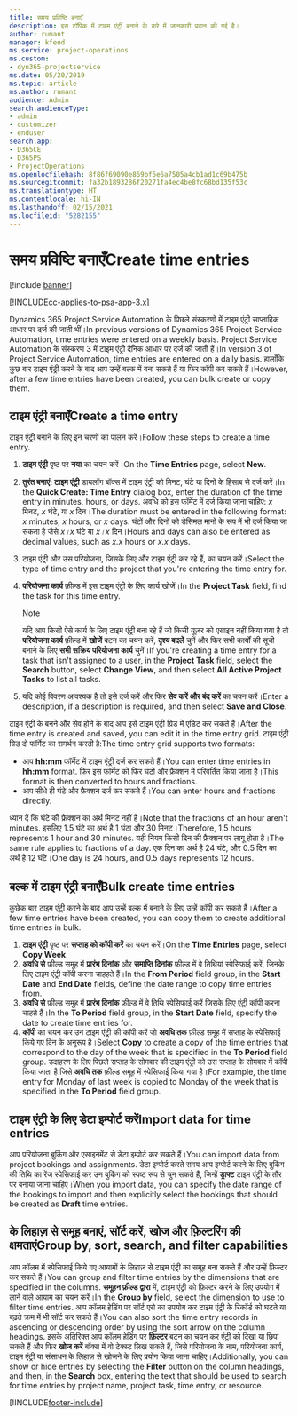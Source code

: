 ```yaml
---
title: समय प्रविष्टि बनाएँ
description: इस टॉपिक में टाइम एंट्री बनाने के बारे में जानकारी प्रदान की गई है।
author: rumant
manager: kfend
ms.service: project-operations
ms.custom:
- dyn365-projectservice
ms.date: 05/20/2019
ms.topic: article
ms.author: rumant
audience: Admin
search.audienceType:
- admin
- customizer
- enduser
search.app:
- D365CE
- D365PS
- ProjectOperations
ms.openlocfilehash: 8f86f69090e869bf5e6a7505a4cb1ad1c69b475b
ms.sourcegitcommit: fa32b1893286f20271fa4ec4be8fc68bd135f53c
ms.translationtype: HT
ms.contentlocale: hi-IN
ms.lasthandoff: 02/15/2021
ms.locfileid: "5282155"
---
```

# <a name="create-time-entries"></a><span data-ttu-id="736a8-103">समय प्रविष्टि बनाएँ</span><span class="sxs-lookup"><span data-stu-id="736a8-103">Create time entries</span></span>

[!include [banner](../includes/psa-now-project-operations.md)]

[!INCLUDE[cc-applies-to-psa-app-3.x](../includes/cc-applies-to-psa-app-3x.md)]

<span data-ttu-id="736a8-104">Dynamics 365 Project Service Automation के पिछले संस्करणों में टाइम एंट्री साप्ताहिक आधार पर दर्ज की जाती थीं।</span><span class="sxs-lookup"><span data-stu-id="736a8-104">In previous versions of Dynamics 365 Project Service Automation, time entries were entered on a weekly basis.</span></span> <span data-ttu-id="736a8-105">Project Service Automation के संस्करण 3 में टाइम एंट्री दैनिक आधार पर दर्ज की जाती हैं।</span><span class="sxs-lookup"><span data-stu-id="736a8-105">In version 3 of Project Service Automation, time entries are entered on a daily basis.</span></span> <span data-ttu-id="736a8-106">हालाँकि कुछ बार टाइम एंट्री करने के बाद आप उन्हें बल्क में बना सकते हैं या फिर कॉपी कर सकते हैं।</span><span class="sxs-lookup"><span data-stu-id="736a8-106">However, after a few time entries have been created, you can bulk create or copy them.</span></span>

## <a name="create-a-time-entry"></a><span data-ttu-id="736a8-107">टाइम एंट्री बनाएँ</span><span class="sxs-lookup"><span data-stu-id="736a8-107">Create a time entry</span></span>

<span data-ttu-id="736a8-108">टाइम एंट्री बनाने के लिए इन चरणों का पालन करें।</span><span class="sxs-lookup"><span data-stu-id="736a8-108">Follow these steps to create a time entry.</span></span>

1. <span data-ttu-id="736a8-109">**टाइम एंट्री** पृष्ठ पर **नया** का चयन करें।</span><span class="sxs-lookup"><span data-stu-id="736a8-109">On the **Time Entries** page, select **New**.</span></span>
2. <span data-ttu-id="736a8-110">**तुरंत बनाएं: टाइम एंट्री** डायलॉग बॉक्स में टाइम एंट्री को मिनट, घंटे या दिनों के हिसाब से दर्ज करें।</span><span class="sxs-lookup"><span data-stu-id="736a8-110">In the **Quick Create: Time Entry** dialog box, enter the duration of the time entry in minutes, hours, or days.</span></span> <span data-ttu-id="736a8-111">अवधि को इस फॉर्मेट में दर्ज किया जाना चाहिए: *x* मिनट, *x* घंटे, या *x* दिन।</span><span class="sxs-lookup"><span data-stu-id="736a8-111">The duration must be entered in the following format: *x* minutes, *x* hours, or *x* days.</span></span> <span data-ttu-id="736a8-112">घंटों और दिनों को डेसिमल मानों के रूप में भी दर्ज किया जा सकता है जैसे *x।x* घंटे या *x।x* दिन।</span><span class="sxs-lookup"><span data-stu-id="736a8-112">Hours and days can also be entered as decimal values, such as *x.x* hours or *x.x* days.</span></span>
3. <span data-ttu-id="736a8-113">टाइम एंट्री और उस परियोजना, जिसके लिए और टाइम एंट्री कर रहे हैं, का चयन करें।</span><span class="sxs-lookup"><span data-stu-id="736a8-113">Select the type of time entry and the project that you're entering the time entry for.</span></span>
4. <span data-ttu-id="736a8-114">**परियोजना कार्य** फ़ील्ड में इस टाइम एंट्री के लिए कार्य खोजें।</span><span class="sxs-lookup"><span data-stu-id="736a8-114">In the **Project Task** field, find the task for this time entry.</span></span>

    > [!NOTE]
    > <span data-ttu-id="736a8-115">यदि आप किसी ऐसे कार्य के लिए टाइम एंट्री बना रहे हैं जो किसी यूज़र को एसाइन नहीं किया गया है तो **परियोजना कार्य** फ़ील्ड में **खोजें** बटन का चयन करें, **दृश्य बदलें** चुनें और फिर सभी कार्यों की सूची बनाने के लिए **सभी सक्रिय परियोजना कार्य** चुनें।</span><span class="sxs-lookup"><span data-stu-id="736a8-115">If you're creating a time entry for a task that isn't assigned to a user, in the **Project Task** field, select the **Search** button, select **Change View**, and then select **All Active Project Tasks** to list all tasks.</span></span>

5. <span data-ttu-id="736a8-116">यदि कोई विवरण आवश्यक है तो इसे दर्ज करें और फिर **सेव करें और बंद करें** का चयन करें।</span><span class="sxs-lookup"><span data-stu-id="736a8-116">Enter a description, if a description is required, and then select **Save and Close**.</span></span>

<span data-ttu-id="736a8-117">टाइम एंट्री के बनने और सेव होने के बाद आप इसे टाइम एंट्री ग्रिड में एडिट कर सकते हैं।</span><span class="sxs-lookup"><span data-stu-id="736a8-117">After the time entry is created and saved, you can edit it in the time entry grid.</span></span> <span data-ttu-id="736a8-118">टाइम एंट्री ग्रिड दो फॉर्मेट का समर्थन करती है:</span><span class="sxs-lookup"><span data-stu-id="736a8-118">The time entry grid supports two formats:</span></span>

- <span data-ttu-id="736a8-119">आप **hh:mm** फॉर्मेट में टाइम एंट्री दर्ज कर सकते हैं।</span><span class="sxs-lookup"><span data-stu-id="736a8-119">You can enter time entries in **hh:mm** format.</span></span> <span data-ttu-id="736a8-120">फिर इस फॉर्मेट को फिर घंटों और फ्रैक्शन में परिवर्तित किया जाता है।</span><span class="sxs-lookup"><span data-stu-id="736a8-120">This format is then converted to hours and fractions.</span></span>
- <span data-ttu-id="736a8-121">आप सीधे ही घंटे और फ्रैक्शन दर्ज कर सकते हैं।</span><span class="sxs-lookup"><span data-stu-id="736a8-121">You can enter hours and fractions directly.</span></span>

<span data-ttu-id="736a8-122">ध्यान दें कि घंटे की फ्रैक्शन का अर्थ मिनट नहीं है।</span><span class="sxs-lookup"><span data-stu-id="736a8-122">Note that the fractions of an hour aren't minutes.</span></span> <span data-ttu-id="736a8-123">इसलिए 1.5 घंटे का अर्थ है 1 घंटा और 30 मिनट।</span><span class="sxs-lookup"><span data-stu-id="736a8-123">Therefore, 1.5 hours represents 1 hour and 30 minutes.</span></span> <span data-ttu-id="736a8-124">यही नियम किसी दिन की फ्रैक्शन पर लागू होता है।</span><span class="sxs-lookup"><span data-stu-id="736a8-124">The same rule applies to fractions of a day.</span></span> <span data-ttu-id="736a8-125">एक दिन का अर्थ है 24 घंटे, और 0.5 दिन का अर्थ है 12 घंटे।</span><span class="sxs-lookup"><span data-stu-id="736a8-125">One day is 24 hours, and 0.5 days represents 12 hours.</span></span>

## <a name="bulk-create-time-entries"></a><span data-ttu-id="736a8-126">बल्क में टाइम एंट्री बनाएँ</span><span class="sxs-lookup"><span data-stu-id="736a8-126">Bulk create time entries</span></span>

<span data-ttu-id="736a8-127">कुछेक बार टाइम एंट्री करने के बाद आप उन्हें बल्क में बनाने के लिए उन्हें कॉपी कर सकते हैं।</span><span class="sxs-lookup"><span data-stu-id="736a8-127">After a few time entries have been created, you can copy them to create additional time entries in bulk.</span></span>

1. <span data-ttu-id="736a8-128">**टाइम एंट्री** पृष्ठ पर **सप्ताह को कॉपी करें** का चयन करें।</span><span class="sxs-lookup"><span data-stu-id="736a8-128">On the **Time Entries** page, select **Copy Week**.</span></span>
2. <span data-ttu-id="736a8-129">**अवधि से** फ़ील्ड समूह में **प्रारंभ दिनांक** और **समाप्ति दिनांक** फ़ील्ड में वे तिथियां स्पेसिफाई करें, जिनके लिए टाइम एंट्री कॉपी करना चाहहते हैं।</span><span class="sxs-lookup"><span data-stu-id="736a8-129">In the **From Period** field group, in the **Start Date** and **End Date** fields, define the date range to copy time entries from.</span></span>
3. <span data-ttu-id="736a8-130">**अवधि से** फ़ील्ड समूह में **प्रारंभ दिनांक** फ़ील्ड में वे तिथि स्पेसिफाई करें जिसके लिए एंट्री कॉपी करना चाहते हैं।</span><span class="sxs-lookup"><span data-stu-id="736a8-130">In the **To Period** field group, in the **Start Date** field, specify the date to create time entries for.</span></span>
4. <span data-ttu-id="736a8-131">**कॉपी** का चयन कर उन टाइम एंट्री की कॉपी करें जो **अवधि तक** फ़ील्ड समूह में सप्ताह के स्पेसिफाई किये गए दिन के अनुरूप है।</span><span class="sxs-lookup"><span data-stu-id="736a8-131">Select **Copy** to create a copy of the time entries that correspond to the day of the week that is specified in the **To Period** field group.</span></span> <span data-ttu-id="736a8-132">उदाहरण के लिए पिछले सप्ताह के सोमवार की टाइम एंट्री को उस सप्ताह के सोमवार में कॉपी किया जाता है जिसे **अवधि तक** फ़ील्ड समूह में स्पेसिफाई किया गया है।</span><span class="sxs-lookup"><span data-stu-id="736a8-132">For example, the time entry for Monday of last week is copied to Monday of the week that is specified in the **To Period** field group.</span></span>

## <a name="import-data-for-time-entries"></a><span data-ttu-id="736a8-133">टाइम एंट्री के लिए डेटा इम्पोर्ट करें</span><span class="sxs-lookup"><span data-stu-id="736a8-133">Import data for time entries</span></span>

<span data-ttu-id="736a8-134">आप परियोजना बुकिंग और एसाइनमेंट से डेटा इम्पोर्ट कर सकते हैं।</span><span class="sxs-lookup"><span data-stu-id="736a8-134">You can import data from project bookings and assignments.</span></span> <span data-ttu-id="736a8-135">डेटा इम्पोर्ट करते समय आप इम्पोर्ट करने के लिए बुकिंग की तिथि का रेंज स्पेसिफाई कर उन बुकिंग को स्पष्ट रूप से चुन सकते हैं, जिन्हें **ड्राफ्ट** टाइम एंट्री के तौर पर बनाया जाना चाहिए।</span><span class="sxs-lookup"><span data-stu-id="736a8-135">When you import data, you can specify the date range of the bookings to import and then explicitly select the bookings that should be created as **Draft** time entries.</span></span>

## <a name="group-by-sort-search-and-filter-capabilities"></a><span data-ttu-id="736a8-136">के लिहाज़ से समूह बनाएं, सॉर्ट करें, खोज और फ़िल्टरिंग की क्षमताएं</span><span class="sxs-lookup"><span data-stu-id="736a8-136">Group by, sort, search, and filter capabilities</span></span>

<span data-ttu-id="736a8-137">आप कॉलम में स्पेसिफाई किये गए आयामों के लिहाज़ से टाइम एंट्री का समूह बना सकते हैं और उन्हें फ़िल्टर कर सकते हैं।</span><span class="sxs-lookup"><span data-stu-id="736a8-137">You can group and filter time entries by the dimensions that are specified in the columns.</span></span> <span data-ttu-id="736a8-138">**समूहन फ़ील्ड द्वारा** में, टाइम एंट्री को फ़िल्टर करने के लिए उपयोग में लाने वाले आयाम का चयन करें।</span><span class="sxs-lookup"><span data-stu-id="736a8-138">In the **Group by** field, select the dimension to use to filter time entries.</span></span> <span data-ttu-id="736a8-139">आप कॉलम हेडिंग पर सॉर्ट एरो का उपयोग कर टाइम एंट्री के रिकॉर्ड को घटते या बढ़ते क्रम में भी सॉर्ट कर सकते हैं।</span><span class="sxs-lookup"><span data-stu-id="736a8-139">You can also sort the time entry records in ascending or descending order by using the sort arrow on the column headings.</span></span> <span data-ttu-id="736a8-140">इसके अतिरिक्त आप कॉलम हेडिंग पर **फ़िल्टर** बटन का चयन कर एंट्री को दिखा या छिपा सकते हैं और फिर **खोज करें** बॉक्स में वो टेक्स्ट लिख सकते हैं, जिसे परियोजना के नाम, परियोजना कार्य, टाइम एंट्री या संसाधन के लिहाज़ से खोजने के लिए प्रयोग किया जाना चाहिए।</span><span class="sxs-lookup"><span data-stu-id="736a8-140">Additionally, you can show or hide entries by selecting the **Filter** button on the column headings, and then, in the **Search** box, entering the text that should be used to search for time entries by project name, project task, time entry, or resource.</span></span>


[!INCLUDE[footer-include](../includes/footer-banner.md)]